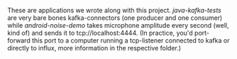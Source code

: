 These are applications we wrote along with this project. *java-kafka-tests* are very bare bones kafka-connectors (one producer and one consumer) while *android-noise-demo* takes microphone amplitude every second (well, kind of) and sends it to tcp://localhost:4444. (In practice, you'd port-forward this port to a computer running a tcp-listener connected to kafka or directly to influx, more information in the respective folder.)
